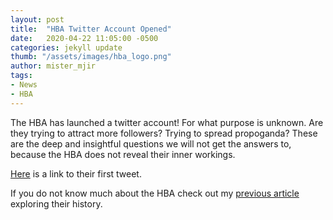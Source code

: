 ```yaml
---
layout: post
title:  "HBA Twitter Account Opened"
date:   2020-04-22 11:05:00 -0500
categories: jekyll update
thumb: "/assets/images/hba_logo.png"
author: mister_mjir
tags:
- News
- HBA
---
```


The HBA has launched a twitter account! For what purpose is unknown.
Are they trying to attract more followers?
Trying to spread propoganda?
These are the deep and insightful questions we will not get the answers to, because the HBA does not reveal their inner workings.

<a href="https://twitter.com/hecretary/status/1252989326524403713?s=20">Here</a> is a link to their first tweet.

If you do not know much about the HBA check out my <a href="https://hecrenews.github.io/jekyll/update/2020/04/11/hba-update.html">previous article</a> exploring their history.
